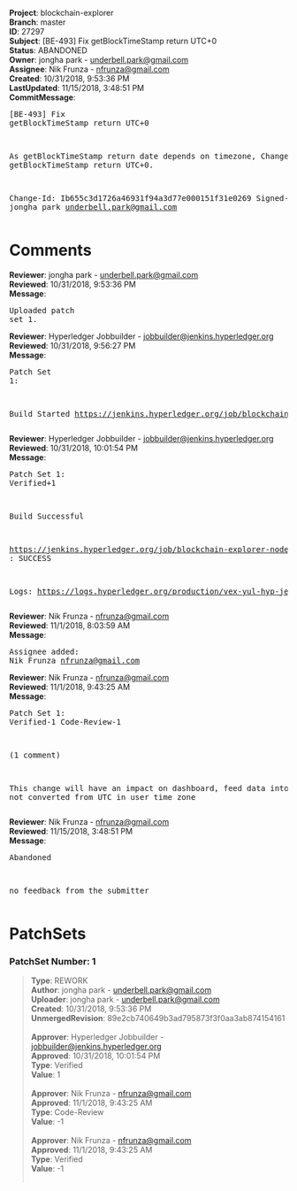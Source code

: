 <strong>Project</strong>: blockchain-explorer<br><strong>Branch</strong>: master<br><strong>ID</strong>: 27297<br><strong>Subject</strong>: [BE-493] Fix getBlockTimeStamp return UTC+0<br><strong>Status</strong>: ABANDONED<br><strong>Owner</strong>: jongha park - underbell.park@gmail.com<br><strong>Assignee</strong>: Nik Frunza - nfrunza@gmail.com<br><strong>Created</strong>: 10/31/2018, 9:53:36 PM<br><strong>LastUpdated</strong>: 11/15/2018, 3:48:51 PM<br><strong>CommitMessage</strong>:<br><pre>[BE-493] Fix getBlockTimeStamp return UTC+0

As getBlockTimeStamp return date depends on timezone, Change to getBlockTimeStamp return UTC+0.

Change-Id: Ib655c3d1726a46931f94a3d77e000151f31e0269
Signed-off-by: jongha park <underbell.park@gmail.com>
</pre><h1>Comments</h1><strong>Reviewer</strong>: jongha park - underbell.park@gmail.com<br><strong>Reviewed</strong>: 10/31/2018, 9:53:36 PM<br><strong>Message</strong>: <pre>Uploaded patch set 1.</pre><strong>Reviewer</strong>: Hyperledger Jobbuilder - jobbuilder@jenkins.hyperledger.org<br><strong>Reviewed</strong>: 10/31/2018, 9:56:27 PM<br><strong>Message</strong>: <pre>Patch Set 1:

Build Started https://jenkins.hyperledger.org/job/blockchain-explorer-node8-verify-x86_64/10/</pre><strong>Reviewer</strong>: Hyperledger Jobbuilder - jobbuilder@jenkins.hyperledger.org<br><strong>Reviewed</strong>: 10/31/2018, 10:01:54 PM<br><strong>Message</strong>: <pre>Patch Set 1: Verified+1

Build Successful 

https://jenkins.hyperledger.org/job/blockchain-explorer-node8-verify-x86_64/10/ : SUCCESS

Logs: https://logs.hyperledger.org/production/vex-yul-hyp-jenkins-3/blockchain-explorer-node8-verify-x86_64/10</pre><strong>Reviewer</strong>: Nik Frunza - nfrunza@gmail.com<br><strong>Reviewed</strong>: 11/1/2018, 8:03:59 AM<br><strong>Message</strong>: <pre>Assignee added: Nik Frunza <nfrunza@gmail.com></pre><strong>Reviewer</strong>: Nik Frunza - nfrunza@gmail.com<br><strong>Reviewed</strong>: 11/1/2018, 9:43:25 AM<br><strong>Message</strong>: <pre>Patch Set 1: Verified-1 Code-Review-1

(1 comment)

This change will have an impact on dashboard, feed data into UI is not converted from UTC in user time zone</pre><strong>Reviewer</strong>: Nik Frunza - nfrunza@gmail.com<br><strong>Reviewed</strong>: 11/15/2018, 3:48:51 PM<br><strong>Message</strong>: <pre>Abandoned

no feedback from the submitter</pre><h1>PatchSets</h1><h3>PatchSet Number: 1</h3><blockquote><strong>Type</strong>: REWORK<br><strong>Author</strong>: jongha park - underbell.park@gmail.com<br><strong>Uploader</strong>: jongha park - underbell.park@gmail.com<br><strong>Created</strong>: 10/31/2018, 9:53:36 PM<br><strong>UnmergedRevision</strong>: 89e2cb740649b3ad795873f3f0aa3ab874154161<br><br><strong>Approver</strong>: Hyperledger Jobbuilder - jobbuilder@jenkins.hyperledger.org<br><strong>Approved</strong>: 10/31/2018, 10:01:54 PM<br><strong>Type</strong>: Verified<br><strong>Value</strong>: 1<br><br><strong>Approver</strong>: Nik Frunza - nfrunza@gmail.com<br><strong>Approved</strong>: 11/1/2018, 9:43:25 AM<br><strong>Type</strong>: Code-Review<br><strong>Value</strong>: -1<br><br><strong>Approver</strong>: Nik Frunza - nfrunza@gmail.com<br><strong>Approved</strong>: 11/1/2018, 9:43:25 AM<br><strong>Type</strong>: Verified<br><strong>Value</strong>: -1<br><br></blockquote>